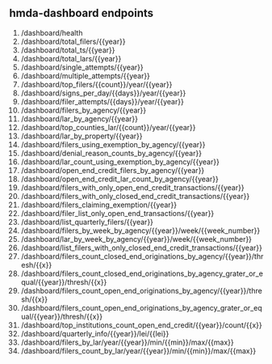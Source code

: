 ## hmda-dashboard endpoints

 1. /dashboard/health
 2. /dashboard/total_filers/{{year}}
 3. /dashboard/total_ts/{{year}}
 4. /dashboard/total_lars/{{year}}
 5. /dashboard/single_attempts/{{year}}
 6. /dashboard/multiple_attempts/{{year}}
 7. /dashboard/top_filers/{{count}}/year/{{year}}
 8. /dashboard/signs_per_day/{{days}}/year/{{year}}
 9. /dashboard/filer_attempts/{{days}}/year/{{year}}
10. /dashboard/filers_by_agency/{{year}}
11. /dashboard/lar_by_agency/{{year}}
12. /dashboard/top_counties_lar/{{count}}/year/{{year}}
13. /dashboard/lar_by_property/{{year}}
14. /dashboard/filers_using_exemption_by_agency/{{year}}
15. /dashboard/denial_reason_counts_by_agency/{{year}}
16. /dashboard/lar_count_using_exemption_by_agency/{{year}}
17. /dashboard/open_end_credit_filers_by_agency/{{year}}
18. /dashboard/open_end_credit_lar_count_by_agency/{{year}}
19. /dashboard/filers_with_only_open_end_credit_transactions/{{year}}
20. /dashboard/filers_with_only_closed_end_credit_transactions/{{year}}
21. /dashboard/filers_claiming_exemption/{{year}}
22. /dashboard/filer_list_only_open_end_transactions/{{year}}
23. /dashboard/list_quarterly_filers/{{year}}
24. /dashboard/filers_by_week_by_agency/{{year}}/week/{{week_number}}
25. /dashboard/lar_by_week_by_agency/{{year}}/week/{{week_number}}
26. /dashboard/list_filers_with_only_closed_end_credit_transactions/{{year}}
27. /dashboard/filers_count_closed_end_originations_by_agency/{{year}}/thresh/{{x}}
28. /dashboard/filers_count_closed_end_originations_by_agency_grater_or_equal/{{year}}/thresh/{{x}}
29. /dashboard/filers_count_open_end_originations_by_agency/{{year}}/thresh/{{x}}
30. /dashboard/filers_count_open_end_originations_by_agency_grater_or_equal/{{year}}/thresh/{{x}}
31. /dashboard/top_institutions_count_open_end_credit/{{year}}/count/{{x}}
32. /dashboard/quarterly_info/{{year}}/lei/{{lei}}
33. /dashboard/filers_by_lar/year/{{year}}/min/{{min}}/max/{{max}}
34. /dashboard/filers_count_by_lar/year/{{year}}/min/{{min}}/max/{{max}}
